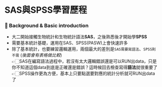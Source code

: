 # SAS與SPSS學習歷程

### 🔭 Background & Basic introduction
- 大二開始接觸生物統計和生物統計語法**SAS**，之後熟悉後才開始學**SPSS**
- 需要基本統計基礎，運用在SAS、SPSS(PASW)上會快速許多
- 除了基本統計，也要練習邏輯運用，兩個最大的差別是`SAS需要寫語法`、`SPSS則不需` (_後面會有表格做比較_) <br>
  👉🏻SAS在編寫語法過程中，若沒有太大邏輯錯誤還是可以RUN出data，只是你不知道這個data到底是正確還是錯誤？這時候回去檢查寫得**語法**就很重要了
  👉🏻SPSS操作更為方便，基本上只要點選要對應的統計分析就可RUN出data了
  
